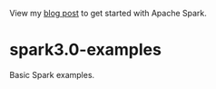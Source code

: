 View my [blog post](https://medium.com/@wesleybos99/structured-streaming-in-spark-3-0-using-kafka-db44cf871d7a?sk=5bd6d88ac86bf0f5489e97549170ebab) to get started with Apache Spark.

# spark3.0-examples
Basic Spark examples.
